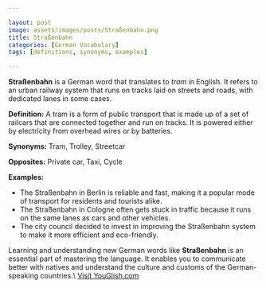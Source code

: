 ```yaml
---

layout: post
image: assets/images/posts/Straßenbahn.png
title: Straßenbahn
categories: [German Vocabulary]
tags: [definitions, synonyms, examples]

---
```


**Straßenbahn** is a German word that translates to *tram* in English. It refers to an urban railway system that runs on tracks laid on streets and roads, with dedicated lanes in some cases. 

**Definition:** A tram is a form of public transport that is made up of a set of railcars that are connected together and run on tracks. It is powered either by electricity from overhead wires or by batteries.

**Synonyms:** Tram, Trolley, Streetcar

**Opposites:** Private car, Taxi, Cycle

**Examples:** 
- The Straßenbahn in Berlin is reliable and fast, making it a popular mode of transport for residents and tourists alike.
- The Straßenbahn in Cologne often gets stuck in traffic because it runs on the same lanes as cars and other vehicles.
- The city council decided to invest in improving the Straßenbahn system to make it more efficient and eco-friendly.

Learning and understanding new German words like **Straßenbahn** is an essential part of mastering the language. It enables you to communicate better with natives and understand the culture and customs of the German-speaking countries.\ <a id="yg-widget-0" class="youglish-widget" data-query="Straßenbahn" data-lang="german" data-components="8412" data-auto-start="0" data-bkg-color="theme_light" data-title="How%20to%20pronounce%20Straßenbahn%20in%20German"  rel="nofollow" href="https://youglish.com">Visit YouGlish.com</a><script async src="https://youglish.com/public/emb/widget.js" charset="utf-8"></script>